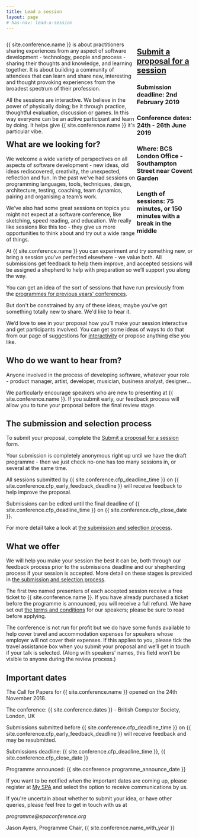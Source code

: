 ```yaml
---
title: Lead a session
layout: page
# has-nav: lead-a-session
---
```


<div>
  	<div class="inner" style="float: left; width: 70%;"> 		
  		<p>{{ site.conference.name }} is about practitioners sharing experiences from any aspect of software development - technology, people and process - sharing their thoughts and knowledge, and learning together. It is about building a community of attendees that can learn and share new, interesting and thought provoking experiences from the broadest spectrum of their profession.  </p>
		<p>All the sessions are interactive. We believe in the power of physically doing; be it through practice, thoughtful evaluation, discussion or games. In this way everyone can be an active participant and learn by doing. It helps give {{ site.conference.name }} it's particular vibe.</p>
	</div>
  	<div style="float: right; width: 30%;">      	
  		<h2 style="color: green;"><a href="https://spaconference.org/scripts/makeproposal.php">Submit a proposal for a session</a></h2>
			<h3>Submission deadline: 2nd February 2019</h3>
			<h3>Conference dates: 24th - 26th June 2019</h3>
			<h3>Where: BCS London Office - Southampton Street near Covent Garden</h3>
			<h3>Length of sessions: 75 minutes, or 150 minutes with a break in the middle</h3>
	</div>
</div>
<div>
<h2>What are we looking for?</h2>
<p>We welcome a wide variety of perspectives on all aspects of software development - new ideas, old ideas rediscovered, creativity, the unexpected, reflection and fun. In the past we’ve had sessions on programming languages, tools, techniques, design, architecture, testing, coaching, team dynamics, pairing and organising a team’s work.</p>
<p>We’ve also had some great sessions on topics you might not expect at a software conference, like sketching, speed reading, and education. We really like sessions like this too - they give us more opportunities to think about and try out a wide range of things.</p>
<p>At {{ site.conference.name }} you can experiment and try something new, or bring a session you’ve perfected elsewhere - we value both. All submissions get feedback to help them improve, and accepted sessions will be assigned a shepherd to help with preparation so we’ll support you along the way.</p>
<p>You can get an idea of the sort of sessions that have run previously from the <a href="{{ '/prev-conf-programmes.html' | relative_url }}">programmes for previous years' conferences</a>.</p>
<p>But don't be constrained by any of these ideas; maybe you've got something totally new to share. We'd like to hear it.</p>
<p>We’d love to see in your proposal how you’ll make your session interactive and get participants involved. You can get some ideas of ways to do that from our page of suggestions for <a href="{{ '/interactivity.html' | relative_url }}">interactivity</a> or propose anything else you like.</p>

<h2>Who do we want to hear from?</h2>
<p>Anyone involved in the process of developing software, whatever your role - product manager, artist, developer, musician, business analyst, designer...</p>
<p>We particularly encourage speakers who are new to presenting at {{ site.conference.name }}. If you submit early, our feedback process will allow you to tune your proposal before the final review stage.</p>

<h2>The submission and selection process</h2>
<p>To submit your proposal, complete the <a href="https://spaconference.org/scripts/makeproposal.php">Submit a proposal for a session</a> form.</p>
<p>Your submission is completely anonymous right up until we have the draft programme - then we just check no-one has too many sessions in, or several at the same time.</p>
<p>All sessions submitted by {{ site.conference.cfp_deadline_time }} on {{ site.conference.cfp_early_feedback_deadline }} will receive feedback to help improve the proposal.</p>
<p>Submissions can be edited until the final deadline of {{ site.conference.cfp_deadline_time }} on {{ site.conference.cfp_close_date }}.</p>
<p>For more detail take a look at  <a href="{{ '/submission-stages1.html' | relative_url }}">the submission and selection process</a>.</p>

<h2>What we offer</h2>
<p>We will help you make your session the best it can be, both through our feedback process prior to the submissions deadline and our shepherding process if your session is accepted. More detail on these stages is provided in <a href="{{ '/submission-stages1.html' | relative_url }}">the submission and selection process</a>.</p>
<p>The first two named presenters of each accepted session receive a free ticket to {{ site.conference.name }}. If you have already purchased a ticket before the programme is announced, you will receive a full refund. We have set out <a href="{{ '/terms-and-conditions.html' | relative_url }}">the terms and conditions</a> for our speakers; please be sure to read before applying.</p>
<p>The conference is not run for profit but we do have some funds available to help cover travel and accommodation expenses for speakers whose employer will not cover their expenses. If this applies to you, please tick the travel assistance box when you submit your proposal and we’ll get in touch if your talk is selected. (Along with speakers' names, this field won't be visible to anyone during the review process.)</p>

<h2>Important dates</h2>
<p>The Call for Papers for {{ site.conference.name }} opened on the 24th November 2018. </p>
<p>The conference: {{ site.conference.dates }} - British Computer Society, London, UK</p>
<p>Submissions submitted before {{ site.conference.cfp_deadline_time }} on {{ site.conference.cfp_early_feedback_deadline }} will receive feedback and may be resubmitted.</p>
<p>Submissions deadline: {{ site.conference.cfp_deadline_time }}, {{ site.conference.cfp_close_date }}</p>
<p>Programme announced: {{ site.conference.programme_announce_date }}</p>
<p>If you want to be notified when the important dates are coming up, please register at <a href="https://spaconference.org/scripts/myprofile.php">My SPA</a> and select the option to receive communications by us.</p>
<p>If you're uncertain about whether to submit your idea, or have other queries, please feel free to get in touch with us at</p>
<p><em>programme@spaconference.org</em></p>
<p>Jason Ayers, Programme Chair, {{ site.conference.name_with_year }}</p>
</div>
<!-- <em>Submissions are now closed for SPA Software in Practice 2019.</em> -->
